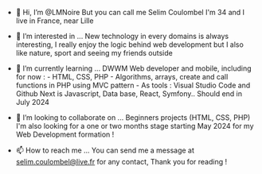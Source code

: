 - 👋 Hi, I’m @LMNoire
      But you can call me Selim Coulombel
      I'm 34 and I live in France, near Lille
  
- 👀 I’m interested in ...
      New technology in every domains is always interesting,
      I really enjoy the logic behind web development 
      but I also like nature, sport and seeing my friends outside 

- 🌱 I’m currently learning ...
      DWWM Web developer and mobile, including for now :
      - HTML, CSS, PHP
      - Algorithms, arrays, create and call functions in PHP using MVC pattern
      - As tools : Visual Studio Code and Github
      Next is Javascript, Data base, React, Symfony..
      Should end in July 2024
  
- 💞️ I’m looking to collaborate on ...
      Beginners projects (HTML, CSS, PHP)
      I'm also looking for a one or two months stage starting May 2024 for my Web Development formation ! 

- 📫 How to reach me ...
      You can send me a message at selim.coulombel@live.fr for any contact,
      Thank you for reading !
  
<!---
LMNoire/LMNoire is a ✨ special ✨ repository because its `README.md` (this file) appears on your GitHub profile.
You can click the Preview link to take a look at your changes.
--->
